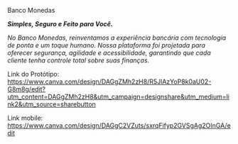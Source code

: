 Banco Monedas

***Simples, Seguro e Feito para Você.***

*No Banco Monedas, reinventamos a experiência bancária com tecnologia de ponta e um toque humano. Nossa plataforma foi projetada para oferecer segurança, agilidade e acessibilidade, garantindo que cada cliente tenha controle total sobre suas finanças.*

Link do Protótipo: https://www.canva.com/design/DAGgZMh2zH8/R5JlAzYoP8k0aU02-G8m8g/edit?utm_content=DAGgZMh2zH8&utm_campaign=designshare&utm_medium=link2&utm_source=sharebutton

Link mobile: https://www.canva.com/design/DAGgC2VZuts/sxrqFifyp2GVSgAg2OInGA/edit



   
